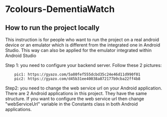 # 7colours-DementiaWatch

## How to run the project locally
This instruction is for people who want to run the project on a real android device or an emulator which is different from the integrated one in Android Studio. This way can also be applied for the emulator integrated within Android Studio

Step 1: you need to configure your backend server. Follow these 2 pictures:
		
		pic1: https://gyazo.com/5a80fef555dcbd35c24e46d11d990f01
		pic2: https://gyazo.com/d45b31ee40038a872177b9cba22ff4b8
		
Step2: you need to change the web service url on your Android application. There are 2 Android applications in this project. They have the same structure. If you want to configure the web service url then change "webServiceUrl" variable in the Constants class in both Android applications.
